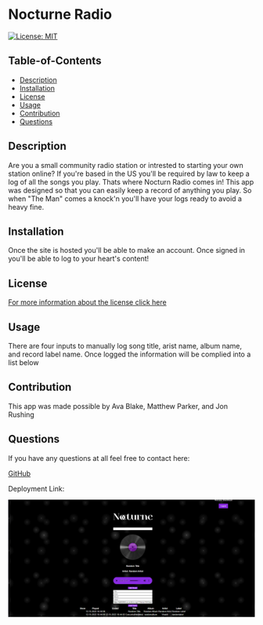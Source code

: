 # Nocturne Radio
[![License: MIT](https://img.shields.io/badge/License-MIT-yellow.svg)](https://opensource.org/licenses/MIT)
  ## Table-of-Contents
  - [Description](#description)
  - [Installation](#installation)
  - [License](#license)
  - [Usage](#usage)
  - [Contribution](#contributing)
  - [Questions](#questions)
  
  ## Description <a name="description"></a>
  Are you a small community radio station or intrested to starting your own station online? If you're based in the US you'll be required by law to keep a 
  log of all the songs you play. Thats where Nocturn Radio comes in! This app was designed so that you can easily keep a record of anything you play. So when "The
  Man" comes a knock'n you'll have your logs ready to avoid a heavy fine. 
  
  ## Installation <a name="installation"></a>
  Once the site is hosted you'll be able to make an account. Once signed in you'll be able to log to your heart's content!
  
  ## License <a name="license"></a>
  [For more information about the license click here](https://choosealicense.com/licenses/mit/)
  
  ## Usage <a name="usage"></a>
  There are four inputs to manually log song title, arist name, album name, and record label name. Once logged the information will be complied into a list
  below
  
  ## Contribution <a name="contributing"></a>
  This app was made possible by Ava Blake, Matthew Parker, and Jon Rushing
  
  ## Questions <a name="questions"></a>
  If you have any questions at all feel free to contact here:
  
  [GitHub](https://github.com/avablakedesign)



 Deployment Link:
 
  ![](utils/nocturne-screenshot.png)

 
